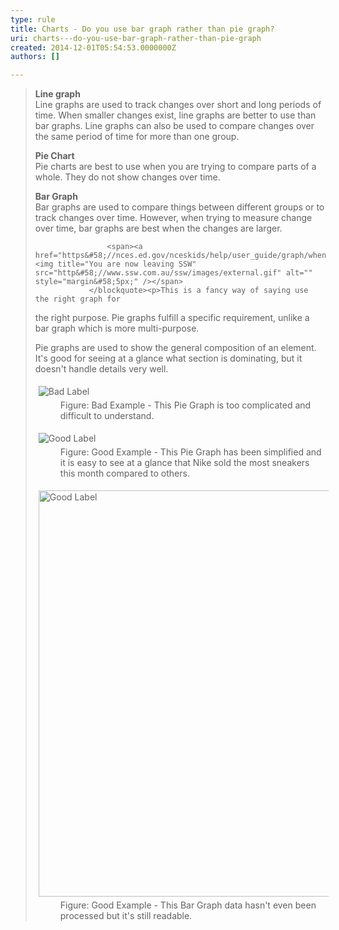 ```yaml
---
type: rule
title: Charts - Do you use bar graph rather than pie graph?
uri: charts---do-you-use-bar-graph-rather-than-pie-graph
created: 2014-12-01T05:54:53.0000000Z
authors: []

---
```




<span class='intro'> <blockquote><p><strong>Line graph</strong><br>Line graphs are used to track changes over short
 and long periods of time. When smaller changes exist, line graphs are 
better to use than bar graphs. Line graphs can also be used to compare 
changes over the same period of time for more than one group.</p><p><strong>Pie Chart</strong><br>Pie charts are best to use when you are trying to compare parts of a whole. They do not show changes over time.</p><p><strong>Bar Graph</strong><br>Bar graphs are used to compare things between 
different groups or to track changes over time. However, when trying to 
measure change over time, bar graphs are best when the changes are 
larger.</p>

                    <span><a href="https&#58;//nces.ed.gov/nceskids/help/user_guide/graph/whentouse.asp">https&#58;//nces.ed.gov/nceskids/help/user_guide/graph/whentouse.asp</a> <img title="You are now leaving SSW" src="http&#58;//www.ssw.com.au/ssw/images/external.gif" alt="" style="margin&#58;5px;" /></span>
                </blockquote><p>This is a fancy way of saying use the right graph for
 the right purpose. Pie graphs fulfill a specific requirement, unlike a 
bar graph which is more multi-purpose.</p> </span>

<p>Pie graphs are used to show the general composition of an element. It's good for seeing at a glance what section is dominating, but it doesn't handle details very well.</p><dl class="badImage"><dt> 
      <img src="http&#58;//www.ssw.com.au/ssw/Standards/Rules/Images/PieGraph.gif" alt="Bad Label" style="margin&#58;5px;" /> 
   </dt><dd> Figure&#58; Bad Example - This Pie Graph is too complicated and difficult to understand.</dd></dl><dl class="goodImage"><dt> 
      <img src="http&#58;//www.ssw.com.au/ssw/Standards/Rules/Images/PieGraph-Good.jpg" alt="Good Label" style="margin&#58;5px;" /> 
   </dt><dd> Figure&#58; Good Example - This Pie Graph has been simplified and it is easy to see at a glance that Nike sold the most sneakers this month compared to others.</dd></dl><dl class="goodImage"><dt> 
      <img src="http&#58;//www.ssw.com.au/ssw/Standards/Rules/Images/BarGraph.gif" alt="Good Label" style="margin&#58;5px;width&#58;650px;" /> 
   </dt><dd> Figure&#58; Good Example - This Bar Graph data hasn't even been processed but it's still readable.</dd></dl>


